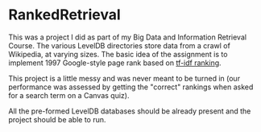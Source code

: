 # RankedRetrieval

This was a project I did as part of my Big Data and Information Retrieval Course.
The various LevelDB directories store data from a crawl of Wikipedia, at varying sizes.
The basic idea of the assignment is to implement 1997 Google-style page rank based on [tf-idf ranking](https://en.wikipedia.org/wiki/Tf%E2%80%93idf).

This project is a little messy and was never meant to be turned in (our performance was assessed by getting the "correct" rankings
when asked for a search term on a Canvas quiz).

All the pre-formed LevelDB databases should be already present and the project should be able to run.
